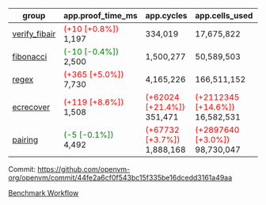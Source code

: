 | group | app.proof_time_ms | app.cycles | app.cells_used | leaf.proof_time_ms | leaf.cycles | leaf.cells_used |
| -- | -- | -- | -- | -- | -- | -- |
| [verify_fibair](https://github.com/openvm-org/openvm/blob/benchmark-results/benchmarks-pr/1691/verify_fibair-44fe2a6cf0f543bc15f335be16dcedd3161a49aa.md) |<span style='color: red'>(+10 [+0.8%])</span> 1,197 |  334,019 |  17,675,822 |- | - | - |
| [fibonacci](https://github.com/openvm-org/openvm/blob/benchmark-results/benchmarks-pr/1691/fibonacci-44fe2a6cf0f543bc15f335be16dcedd3161a49aa.md) |<span style='color: green'>(-10 [-0.4%])</span> 2,500 |  1,500,277 |  50,589,503 |- | - | - |
| [regex](https://github.com/openvm-org/openvm/blob/benchmark-results/benchmarks-pr/1691/regex-44fe2a6cf0f543bc15f335be16dcedd3161a49aa.md) |<span style='color: red'>(+365 [+5.0%])</span> 7,730 |  4,165,226 |  166,511,152 |- | - | - |
| [ecrecover](https://github.com/openvm-org/openvm/blob/benchmark-results/benchmarks-pr/1691/ecrecover-44fe2a6cf0f543bc15f335be16dcedd3161a49aa.md) |<span style='color: red'>(+119 [+8.6%])</span> 1,508 | <span style='color: red'>(+62024 [+21.4%])</span> 351,471 | <span style='color: red'>(+2112345 [+14.6%])</span> 16,582,531 |- | - | - |
| [pairing](https://github.com/openvm-org/openvm/blob/benchmark-results/benchmarks-pr/1691/pairing-44fe2a6cf0f543bc15f335be16dcedd3161a49aa.md) |<span style='color: green'>(-5 [-0.1%])</span> 4,492 | <span style='color: red'>(+67732 [+3.7%])</span> 1,888,168 | <span style='color: red'>(+2897640 [+3.0%])</span> 98,730,047 |- | - | - |


Commit: https://github.com/openvm-org/openvm/commit/44fe2a6cf0f543bc15f335be16dcedd3161a49aa

[Benchmark Workflow](https://github.com/openvm-org/openvm/actions/runs/15386042427)
